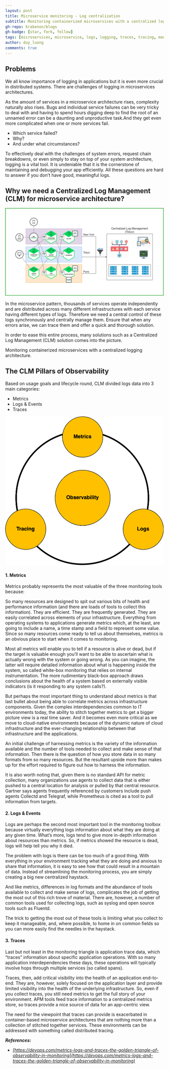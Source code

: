 ```yaml
---
layout: post
title: Microservice monitoring - Log centralization
subtitle: Monitoring containerized microservices with a centralized logging architecture.
gh-repo: krakenon/blogs
gh-badge: [star, fork, follow]
tags: [microservices, microservice, logs, logging, traces, tracing, monitors, monitoing]
author: duy_luong
comments: true
---
```


## Problems

We all know importance of logging in applications but it is even more crucial in distributed systems. There are challenges of logging in microservices architectures.

As the amount of services in a microservice architecture rises, complexity naturally also rises. Bugs and individual service failures can be very tricky to deal with and having to spend hours digging deep to find the root of an unnamed error can be a daunting and unproductive task.And they get even more complicated when one or more services fail.

- Which service failed?
- Why?
- And under what circumstances?

To effectively deal with the challenges of system errors, request chain breakdowns, or even simply to stay on top of your system architecture, logging is a vital tool. It is undeniable that it is the cornerstone of maintaining and debugging your app efficiently. All these questions are hard to answer if you don’t have good, meaningful logs.

## Why we need a Centralized Log Management (CLM) for microservice architecture?

![microservice architecture](/img/clm/microservices-architecture.png)

In the microservice pattern, thousands of services operate independently and are distributed across many different infrastructures with each service having different types of logs. Therefore we need a central control of these logs synchronously and centrally manage them. Ensure that when any errors arise, we can trace them and offer a quick and thorough solution.

In order to ease this entire process, many solutions such as a Centralized Log Management (CLM) solution comes into the picture.

Monitoring containerized microservices with a centralized logging architecture.

## The CLM Pillars of Observability

Based on usage goals and lifecycle round, CLM divided logs data into 3 main categories:

- Metrics
- Logs & Events
- Traces

[![three_pillars_observability.jpg](/img/clm/three_pillars_observability.png)](/img/clm/three_pillars_observability.png)

#### 1. Metrics

Metrics probably represents the most valuable of the three monitoring tools because:

So many resources are designed to spit out various bits of health and performance information (and there are loads of tools to collect this information).
They are efficient.
They are frequently generated.
They are easily correlated across elements of your infrastructure.
Everything from operating systems to applications generate metrics which, at the least, are going to include a name, a time stamp and a field to represent some value. Since so many resources come ready to tell us about themselves, metrics is an obvious place to start when it comes to monitoring.

Most all metrics will enable you to tell if a resource is alive or dead, but if the target is valuable enough you’ll want to be able to ascertain what is actually wrong with the system or going wrong. As you can imagine, the latter will require detailed information about what is happening inside the system, so called white-box monitoring that relies on internal instrumentation. The more rudimentary black-box approach draws conclusions about the health of a system based on externally visible indicators (is it responding to any system calls?).

But perhaps the most important thing to understand about metrics is that last bullet about being able to correlate metrics across infrastructure components. Given the complex interdependencies common to IT environments today, the ability to stitch together metrics to get a bigger picture view is a real time saver. And it becomes even more critical as we move to cloud-native environments because of the dynamic nature of cloud infrastructure and the ever-changing relationship between that infrastructure and the applications.

An initial challenge of harnessing metrics is the variety of the information available and the number of tools needed to collect and make sense of that information. Then there is the question of how you store data in so many formats from so many resources. But the resultant upside more than makes up for the effort required to figure out how to harness the information.

It is also worth noting that, given there is no standard API for metric collection, many organizations use agents to collect data that is either pushed to a central location for analysis or pulled by that central resource. Gartner says agents frequently referenced by customers include push agents Collectd and Telegraf, while Prometheus is cited as a tool to pull information from targets.

#### 2. Logs & Events

Logs are perhaps the second most important tool in the monitoring toolbox because virtually everything logs information about what they are doing at any given time. What’s more, logs tend to give more in-depth information about resources than metrics. So, if metrics showed the resource is dead, logs will help tell you why it died.

The problem with logs is there can be too much of a good thing. With everything in your environment tracking what they are doing and anxious to share that information, it is easy to see how that could result in a mountain of data. Instead of streamlining the monitoring process, you are simply creating a big new centralized haystack.

And like metrics, differences in log formats and the abundance of tools available to collect and make sense of logs, complicates the job of getting the most out of this rich trove of material. There are, however, a number of common tools used for collecting logs, such as syslog and open source tools such as Fluentd.

The trick to getting the most out of these tools is limiting what you collect to keep it manageable, and, where possible, to home in on common fields so you can more easily find the needles in the haystack.

#### 3. Traces

Last but not least in the monitoring triangle is application trace data, which “traces” information about specific application operations. With so many application interdependencies these days, these operations will typically involve hops through multiple services (so called spans).

Traces, then, add critical visibility into the health of an application end-to-end. They are, however, solely focused on the application layer and provide limited visibility into the health of the underlying infrastructure. So, even if you collect traces, you still need metrics to get the full story of your environment. APM tools feed trace information to a centralized metrics store, so traces provide a nice source of data for an app-centric view.

The need for the viewpoint that traces can provide is exacerbated in container-based microservice architectures that are nothing more than a collection of stitched together services. These environments can be addressed with something called distributed tracing.

**_References:_**

- _[https://devops.com/metrics-logs-and-traces-the-golden-triangle-of-observability-in-monitoring](https://devops.com/metrics-logs-and-traces-the-golden-triangle-of-observability-in-monitoring)_
